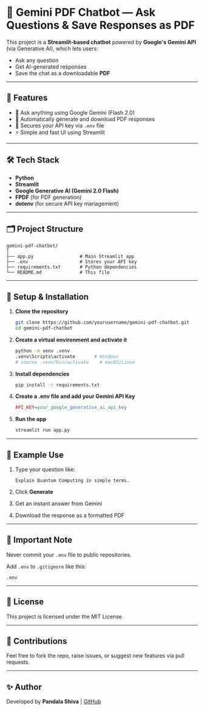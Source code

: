 # 💬 Gemini PDF Chatbot — Ask Questions & Save Responses as PDF

This project is a **Streamlit-based chatbot** powered by **Google's Gemini API** (via Generative AI), which lets users:
- Ask any question
- Get AI-generated responses
- Save the chat as a downloadable **PDF**

---

## 🚀 Features

- 🧠 Ask anything using Google Gemini (Flash 2.0)
- 📄 Automatically generate and download PDF responses
- 🔐 Secures your API key via `.env` file
- ⚡ Simple and fast UI using Streamlit

---

## 🛠️ Tech Stack

- **Python**
- **Streamlit**
- **Google Generative AI (Gemini 2.0 Flash)**
- **FPDF** (for PDF generation)
- **dotenv** (for secure API key management)

---

## 🗂️ Project Structure

```
gemini-pdf-chatbot/
│
├── app.py                 # Main Streamlit app
├── .env                   # Stores your API key
├── requirements.txt       # Python dependencies
└── README.md              # This file
```

---

## 🔧 Setup & Installation

1. **Clone the repository**  
   ```bash
   git clone https://github.com/yourusername/gemini-pdf-chatbot.git
   cd gemini-pdf-chatbot
   ```

2. **Create a virtual environment and activate it**
   ```bash
   python -m venv .venv
   .venv\Scripts\activate       # Windows
   # source .venv/bin/activate    # macOS/Linux
   ```

3. **Install dependencies**
   ```bash
   pip install -r requirements.txt
   ```

4. **Create a .env file and add your Gemini API Key**
   ```ini
   API_KEY=your_google_generative_ai_api_key
   ```

5. **Run the app**
   ```bash
   streamlit run app.py
   ```

---

## 📄 Example Use

1. Type your question like:
   ```
   Explain Quantum Computing in simple terms.
   ```

2. Click **Generate**

3. Get an instant answer from Gemini

4. Download the response as a formatted PDF

---

## 🔐 Important Note

Never commit your `.env` file to public repositories.

Add `.env` to `.gitignore` like this:
```
.env
```

---

## 📜 License

This project is licensed under the MIT License.

---

## 🤝 Contributions

Feel free to fork the repo, raise issues, or suggest new features via pull requests.

---

## ✨ Author

Developed by **Pandala Shiva** | [GitHub](https://github.com/ShivaNetha1)

